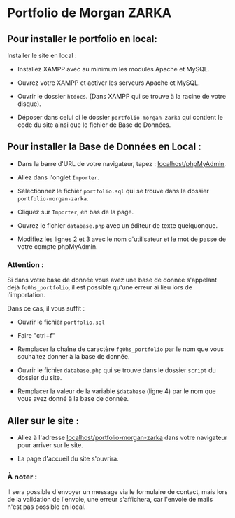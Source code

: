 # Portfolio de Morgan ZARKA

## Pour installer le portfolio en local:

Installer le site en local :

- Installez XAMPP avec au minimum les modules Apache et MySQL.

- Ouvrez votre XAMPP et activer les serveurs Apache et MySQL.

- Ouvrir le dossier `htdocs`. (Dans XAMPP qui se trouve à la racine de votre disque).

- Déposer dans celui ci le dossier `portfolio-morgan-zarka` qui contient le code du site ainsi que le fichier de Base de Données.


## Pour installer la Base de Données en Local :

- Dans la barre d'URL de votre navigateur, tapez : [localhost/phpMyAdmin](localhost/phpMyAdmin).

- Allez dans l'onglet `Importer`.

- Sélectionnez le fichier `portfolio.sql` qui se trouve dans le dossier `portfolio-morgan-zarka`.

- Cliquez sur `Importer`, en bas de la page.

- Ouvrez le fichier `database.php` avec un éditeur de texte quelquonque.

- Modifiez les lignes 2 et 3 avec le nom d'utilisateur et le mot de passe de votre compte phpMyAdmin.

### Attention : 

Si dans votre base de donnée vous avez une base de donnée s'appelant déjà `fq0hs_portfolio`, il est possible qu'une erreur ai lieu lors de l'importation. 

Dans ce cas, il vous suffit : 

- Ouvrir le fichier `portfolio.sql` 

- Faire "ctrl+f" 

- Remplacer la chaîne de caractère `fq0hs_portfolio` par le nom que vous souhaitez donner à la base de donnée.

- Ouvrir le fichier `database.php` qui se trouve dans le dossier `script` du dossier du site.

- Remplacer la valeur de la variable `$database` (ligne 4) par le nom que vous avez donné à la base de donnée.


## Aller sur le site :

- Allez à l'adresse [localhost/portfolio-morgan-zarka](localhost/portfolio-morgan-zarka) dans votre navigateur pour arriver sur le site.

- La page d'accueil du site s'ouvrira.


### À noter :

Il sera possible d'envoyer un message via le formulaire de contact, mais lors de la validation de l'envoie, une erreur s'affichera, car l'envoie de mails n'est pas possible en local.
